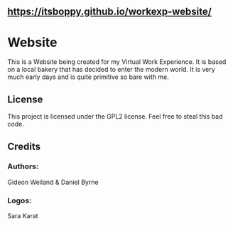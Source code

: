 ## https://itsboppy.github.io/workexp-website/

# Website 

This is a Website being created for my Virtual Work Experience. It is based on a local bakery that has decided to enter the modern world.
It is very much early days and is quite primitive so bare with me.

## License

This project is licensed under the GPL2 license. Feel free to steal this bad code.

## Credits
### Authors:
Gideon Weiland & Daniel Byrne

### Logos:
Sara Karat
